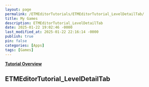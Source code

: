 ```yaml
---
layout: page
permalink: /ETMEditorTutorials/ETMEditorTutorial_LevelDetailTab/
title: My Games
description: ETMEditorTutorial_LevelDetailTab
date: 2025-01-22 19:02:46 -0000
last_modified_at: 2025-01-22 22:16:14 -0000
publish: true
pin: false
categories: [Apps]
tags: [Games]
---
```


**[Tutorial Overview](/ETMEditorTutorials/ETMEditorTutorial)**

## ETMEditorTutorial_LevelDetailTab